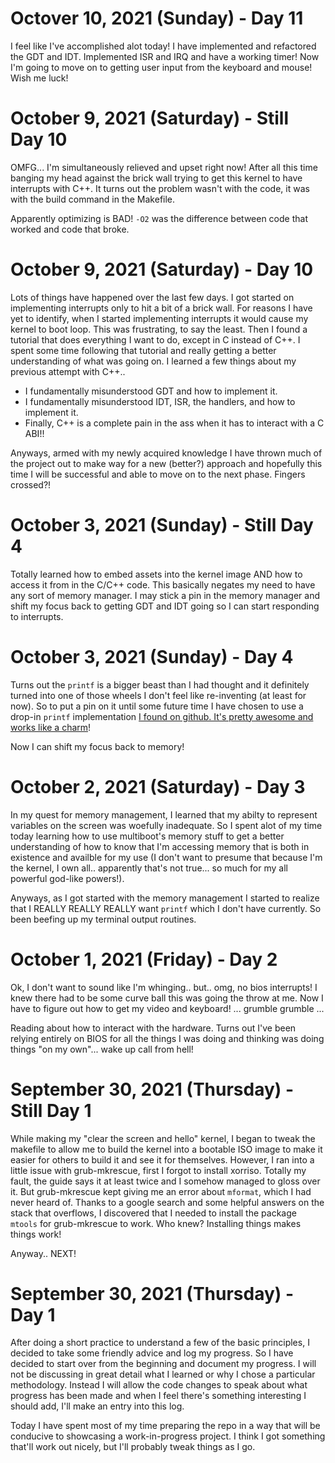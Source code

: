# Octover 10, 2021 (Sunday) - Day 11
I feel like I've accomplished alot today! I have implemented and refactored the GDT and IDT. Implemented ISR and IRQ and have a working timer! Now I'm going to move on to getting user input from the keyboard and mouse! Wish me luck!



# October 9, 2021 (Saturday) - Still Day 10
OMFG... I'm simultaneously relieved and upset right now! After all this time banging my head against the brick wall trying to get this kernel to have interrupts with C++. It turns out the problem wasn't with the code, it was with the build command in the Makefile.

Apparently optimizing is BAD! ``-O2`` was the difference between code that worked and code that broke.




# October 9, 2021 (Saturday) - Day 10
Lots of things have happened over the last few days. I got started on implementing interrupts only to hit a bit of a brick wall. For reasons I have yet to identify, when I started implementing interrupts it would cause my kernel to boot loop. This was frustrating, to say the least. Then I found a tutorial that does everything I want to do, except in C instead of C++. I spent some time following that tutorial and really getting a better understanding of what was going on. I learned a few things about my previous attempt with C++..

* I fundamentally misunderstood GDT and how to implement it.
* I fundamentally misunderstood IDT, ISR, the handlers, and how to implement it.
* Finally, C++ is a complete pain in the ass when it has to interact with a C ABI!!

Anyways, armed with my newly acquired knowledge I have thrown much of the project out to make way for a new (better?) approach and hopefully this time I will be successful and able to move on to the next phase. Fingers crossed?!



# October 3, 2021 (Sunday) - Still Day 4 
Totally learned how to embed assets into the kernel image AND how to access it from in the C/C++ code. This basically negates my need to have any sort of memory manager. I may stick a pin in the memory manager and shift my focus back to getting GDT and IDT going so I can start responding to interrupts. 



# October 3, 2021 (Sunday) - Day 4
Turns out the ``printf`` is a bigger beast than I had thought and it definitely turned into one of those wheels I don't feel like re-inventing (at least for now). So to put a pin on it until some future time I have chosen to use a drop-in ``printf`` implementation [I found on github. It's pretty awesome and works like a charm](https://github.com/mpaland/printf)!

Now I can shift my focus back to memory!



# October 2, 2021 (Saturday) - Day 3
In my quest for memory management, I learned that my abilty to represent variables on the screen was woefully inadequate. So I spent alot of my time today learning how to use multiboot's memory stuff to get a better understanding of how to know that I'm accessing memory that is both in existence and availble for my use (I don't want to presume that because I'm the kernel, I own all.. apparently that's not true... so much for my all powerful god-like powers!).

Anyways, as I got started with the memory management I started to realize that I REALLY REALLY REALLY want ``printf`` which I don't have currently. So been beefing up my terminal output routines.




# October 1, 2021 (Friday) - Day 2
Ok, I don't want to sound like I'm whinging.. but.. omg, no bios interrupts! I knew there had to be some curve ball this was going the throw at me. Now I have to figure out how to get my video and keyboard! ... grumble grumble ...

Reading about how to interact with the hardware. Turns out I've been relying entirely on BIOS for all the things I was doing and thinking was doing things "on my own"... wake up call from hell!




# September 30, 2021 (Thursday) - Still Day 1
While making my "clear the screen and hello" kernel, I began to tweak the makefile to allow me to build the kernel into a bootable ISO image to make it easier for others to build it and see it for themselves. However, I ran into a little issue with grub-mkrescue, first I forgot to install xorriso. Totally my fault, the guide says it at least twice and I somehow managed to gloss over it. But grub-mkrescue kept giving me an error about `mformat`, which I had never heard of. Thanks to a google search and some helpful answers on the stack that overflows, I discovered that I needed to install the package `mtools` for grub-mkrescue to work. Who knew? Installing things makes things work!

Anyway.. NEXT!


# September 30, 2021 (Thursday) - Day 1
After doing a short practice to understand a few of the basic principles, I decided to take some friendly advice and log my progress. So I have decided to start over from the beginning and document my progress. I will not be discussing in great detail what I learned or why I chose a particular methodology. Instead I will allow the code changes to speak about what progress has been made and when I feel there's something interesting I should add, I'll make an entry into this log.

Today I have spent most of my time preparing the repo in a way that will be conducive to showcasing a work-in-progress project. I think I got something that'll work out nicely, but I'll probably tweak things as I go.